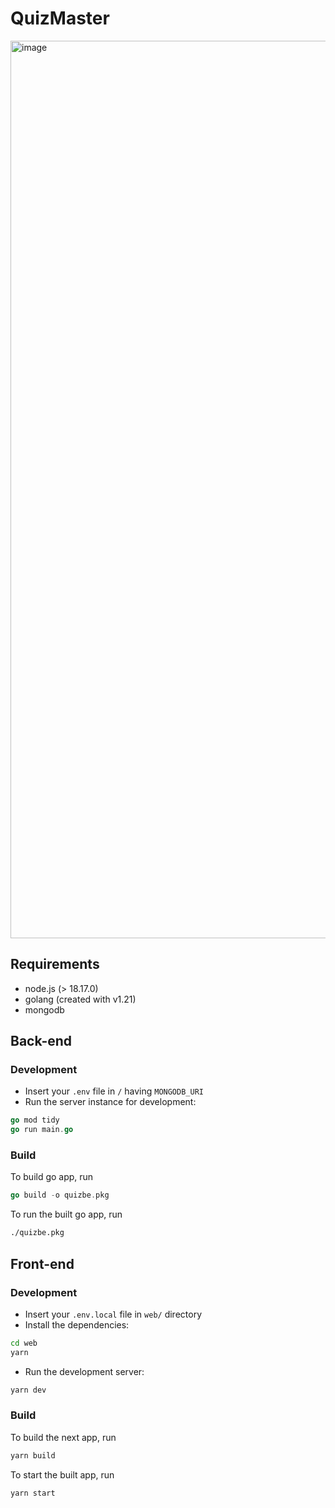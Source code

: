 # QuizMaster

<img width="1436" alt="image" src="https://github.com/sm32d/quizmaster/assets/64636803/083ebf5e-6bad-447e-b786-45cfbc62f480">

## Requirements

- node.js (> 18.17.0)
- golang (created with v1.21)
- mongodb

## Back-end

### Development

- Insert your ``.env`` file in `/` having ``MONGODB_URI``
- Run the server instance for development:

```go
go mod tidy
go run main.go
```

### Build

To build go app, run

```go
go build -o quizbe.pkg
```

To run the built go app, run

```sh
./quizbe.pkg
```

## Front-end

### Development

- Insert your ``.env.local`` file in ``web/`` directory
- Install the dependencies:

```sh
cd web
yarn
```

- Run the development server:

```sh
yarn dev
```

### Build

To build the next app, run

```sh
yarn build
```

To start the built app, run

```sh
yarn start
```
